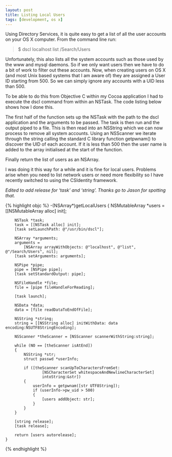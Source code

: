 ```yaml
---
layout: post
title: Listing Local Users
tags: [development, os x]
---
```


Using Directory Services, it is quite easy to get a list of all the user accounts on your OS X computer. From the command line run:

> $ dscl localhost list /Search/Users

Unfortunately, this also lists all the system accounts such as those used by the www and mysql daemons. So if we only want users then we have to do a bit of work to filter out these accounts. Now, when creating users on OS X (and most Unix based systems that I am aware of) they are assigned a User ID starting from 500. So we can simply ignore any accounts with a UID less than 500.

To be able to do this from Objective C within my Cocoa application I had to execute the dscl command from within an NSTask. The code listing below shows how I done this.

The first half of the function sets up the NSTask with the path to the dscl application and the arguments to be passed. The task is then run and the output piped to a file. This is then read into an NSString which we can now process to remove all system accounts. Using an NSScanner we iterate through the string calling the standard C library function getpwnam() to discover the UID of each account. If it is less than 500 then the user name is added to the array initialised at the start of the function.

Finally return the list of users as an NSArray.

I was doing it this way for a while and it is fine for local users. Problems arise when you need to list network users or need more flexibility so I have recently switched to using the CSIdentity framework.

*Edited to add release for ‘task’ and ‘string’. Thanks go to Jason for spotting that.*

{% highlight objc %}
    -(NSArray*)getLocalUsers
    {
        NSMutableArray *users = [[NSMutableArray alloc] init];
    
        NSTask *task;
        task = [[NSTask alloc] init];
        [task setLaunchPath: @"/usr/bin/dscl"];
    
        NSArray *arguments;
        arguments =
            [NSArray arrayWithObjects: @"localhost", @"list", @"/Search/Users", nil];
        [task setArguments: arguments];
    
        NSPipe *pipe;
        pipe = [NSPipe pipe];
        [task setStandardOutput: pipe];
    
        NSFileHandle *file;
        file = [pipe fileHandleForReading];
    
        [task launch];
    
        NSData *data;
        data = [file readDataToEndOfFile];
    
        NSString *string;
        string = [[NSString alloc] initWithData: data encoding:NSUTF8StringEncoding];
    
        NSScanner *theScanner = [NSScanner scannerWithString:string];
    
        while (NO == [theScanner isAtEnd])
        {
            NSString *str;
            struct passwd *userInfo;
        
            if ([theScanner scanUpToCharactersFromSet:
                    [NSCharacterSet whitespaceAndNewlineCharacterSet]
                    intoString:&str])
            {
                userInfo = getpwnam([str UTF8String]);
                if (userInfo->pw_uid > 500)
                {
                    [users addObject: str];
                }
            }
        }
    
        [string release];
        [task release];

        return [users autorelease];
    }
{% endhighlight %}
